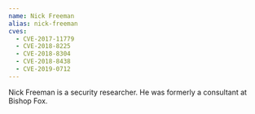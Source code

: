 ```yaml
---
name: Nick Freeman
alias: nick-freeman
cves:
  - CVE-2017-11779
  - CVE-2018-8225
  - CVE-2018-8304
  - CVE-2018-8438
  - CVE-2019-0712
---
```

Nick Freeman is a security researcher. He was formerly a consultant at Bishop Fox.
